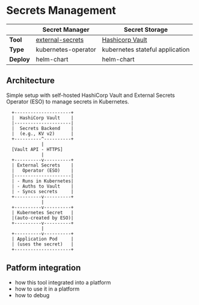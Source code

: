 # Secrets Management

||Secret Manager|Secret Storage|
|-|-|-|
|**Tool**|[external-secrets](external-secrets.md)|[Hashicorp Vault](vault.md)|
|**Type**|kubernetes-operator|kubernetes stateful application|
|**Deploy**|helm-chart|helm-chart|

## Architecture

Simple setup with self-hosted HashiCorp Vault and External Secrets Operator (ESO) to manage secrets in Kubernetes.

```
  +---------------------+
  |  HashiCorp Vault    |
  |---------------------|
  |  Secrets Backend    |
  |  (e.g., KV v2)      |
  +----------^----------+
             |
  [Vault API - HTTPS]
             |
  +----------v----------+
  | External Secrets    |
  |   Operator (ESO)    |
  |---------------------|
  | - Runs in Kubernetes|
  | - Auths to Vault    |
  | - Syncs secrets     |
  +----------v----------+
             |
  +----------v----------+
  | Kubernetes Secret   |
  |(auto-created by ESO)|
  +----------v----------+
             |
  +----------v----------+
  | Application Pod     |
  | (uses the secret)   |
  +---------------------+
```

## Patform integration

- how this tool integrated into a platform
- how to use it in a platform
- how to debug
